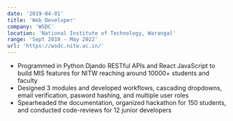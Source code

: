 ```yaml
---
date: '2019-04-01'
title: 'Web Developer'
company: 'WSDC'
location: 'National Institute of Technology, Warangal'
range: 'Sept 2019 - May 2022'
url: 'https://wsdc.nitw.ac.in/'
---
```


- Programmed in Python Djando RESTful APIs and React JavaScript to build MIS features for NITW reaching around 10000+ students and faculty
- Designed 3 modules and developed workflows, cascading dropdowns, email verification, pasword hashing, and multiple user roles
- Spearheaded the documentation, organized hackathon for 150 students, and conducted code-reviews for 12 junior developers
